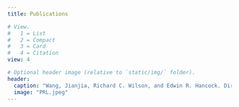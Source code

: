 ```yaml
---
title: Publications

# View.
#   1 = List
#   2 = Compact
#   3 = Card
#   4 = Citation
view: 4

# Optional header image (relative to `static/img/` folder).
header:
  caption: "Wang, Jianjia, Richard C. Wilson, and Edwin R. Hancock. Directed and undirected network evolution from Euler–Lagrange dynamics. Pattern Recognition Letters 134 (2020): 135-144."
  image: "PRL.jpeg"
---
```

